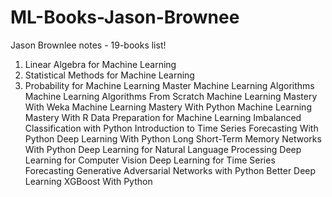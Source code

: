 # ML-Books-Jason-Brownee

Jason Brownlee notes - 19-books list!

01. Linear Algebra for Machine Learning
02. Statistical Methods for Machine Learning
03. Probability for Machine Learning
Master Machine Learning Algorithms
Machine Learning Algorithms From Scratch
Machine Learning Mastery With Weka
Machine Learning Mastery With Python
Machine Learning Mastery With R
Data Preparation for Machine Learning
Imbalanced Classification with Python
Introduction to Time Series Forecasting With Python
Deep Learning With Python
Long Short-Term Memory Networks With Python
Deep Learning for Natural Language Processing
Deep Learning for Computer Vision
Deep Learning for Time Series Forecasting
Generative Adversarial Networks with Python
Better Deep Learning
XGBoost With Python
